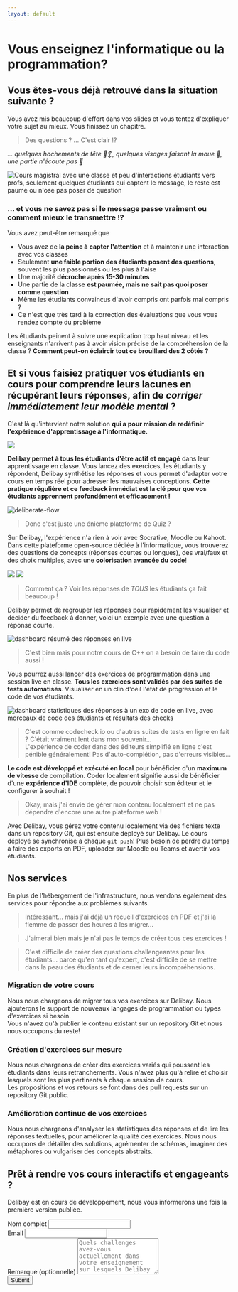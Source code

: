 ```yaml
---
layout: default
---
```


<h1 class="!text-[28px] xs:!text-[35px] md:!text-[40px] sm:!bg-red-500 md:bg-blue-500">Vous enseignez l'informatique ou la programmation?</h1>

## Vous êtes-vous déjà retrouvé dans la situation suivante ?

Vous avez mis beaucoup d'effort dans vos slides et vous tentez d'expliquer votre sujet au mieux. Vous finissez un chapitre.

> Des questions ? ... C'est clair ⁉️

*... quelques hochements de tête 🙂‍↕️, quelques visages faisant la moue 🫤, une partie n'écoute pas 🙉*

![Cours magistral avec une classe et peu d'interactions étudiants vers profs, seulement quelques étudiants qui captent le message, le reste est paumé ou n'ose pas poser de question](schemas/lecture.opti.svg)

### ... et vous ne savez pas si le message passe vraiment ou comment mieux le transmettre !?

Vous avez peut-être remarqué que
- Vous avez de **la peine à capter l'attention** et à maintenir une interaction avec vos classes
- Seulement **une faible portion des étudiants posent des questions**, souvent les plus passionnés ou les plus à l'aise
- Une majorité **décroche après 15-30 minutes**
- Une partie de la classe **est paumée, mais ne sait pas quoi poser comme question**
- Même les étudiants convaincus d'avoir compris ont parfois mal compris ?
- Ce n'est que très tard à la correction des évaluations que vous vous rendez compte du problème

Les étudiants peinent à suivre une explication trop haut niveau et les enseignants n'arrivent pas à avoir vision précise de la compréhension de la classe ? **Comment peut-on éclaircir tout ce brouillard des 2 côtés ?**

## Et si vous faisiez **pratiquer vos étudiants en cours** pour **comprendre leurs lacunes** en récupérant leurs réponses, afin de *corriger immédiatement leur modèle mental* ?

C'est là qu'intervient notre solution **qui a pour mission de redéfinir l'expérience d'apprentissage à l'informatique.** 

<img src="imgs/delibay-logo.svg" id="delibaylogo" />

**Delibay permet à tous les étudiants d'être actif et engagé** dans leur apprentissage en classe. Vous lancez des exercices, les étudiants y répondent, Delibay synthétise les réponses et vous permet d'adapter votre cours en temps réel pour adresser les mauvaises conceptions. **Cette pratique régulière et ce feedback immédiat est la clé pour que vos étudiants apprennent profondément et efficacement !**

![deliberate-flow](schemas/deliberate-flow.png)

> Donc c'est juste une énième plateforme de Quiz ?

Sur Delibay, l'expérience n'a rien à voir avec Socrative, Moodle ou Kahoot. Dans cette plateforme open-source dédiée à l'informatique, vous trouverez des questions de concepts (réponses courtes ou longues), des vrai/faux et des choix multiples, avec une **colorisation avancée du code**!

<img src="imgs/short-question-nice-code.png" class="nicecode" />

<img src="imgs/mcq.png" class="nicecode" />

> Comment ça ? Voir les réponses de *TOUS* les étudiants ça fait beaucoup !

Delibay permet de regrouper les réponses pour rapidement les visualiser et décider du feedback à donner, voici un exemple avec une question à réponse courte.

<img alt="dashboard résumé des réponses en live" src="schemas/dashboard-short-answer.png" class="mockup" />

> C'est bien mais pour notre cours de C++ on a besoin de faire du code aussi !

Vous pourrez aussi lancer des exercices de programmation dans une session live en classe. **Tous les exercices sont validés par des suites de tests automatisés**. Visualiser en un clin d'oeil l'état de progression et le code de vos étudiants.

<img alt="dashboard statistiques des réponses à un exo de code en live, avec morceaux de code des étudiants et résultats des checks" src="schemas/dashboard-code-exo-teacher.png" class="mockup-big" />

> C'est comme codecheck.io ou d'autres suites de tests en ligne en fait ? C'était vraiment lent dans mon souvenir...  
> L'expérience de coder dans des éditeurs simplifié en ligne c'est pénible généralement! Pas d'auto-complétion, pas d'erreurs visibles...

**Le code est développé et exécuté en local** pour bénéficier d'un **maximum de vitesse** de compilation. Coder localement signifie aussi de bénéficier d'une **expérience d'IDE** complète, de pouvoir choisir son éditeur et le configurer à souhait !

> Okay, mais j'ai envie de gérer mon contenu localement et ne pas dépendre d'encore une autre plateforme web !

Avec Delibay, vous gérez votre contenu localement via des fichiers texte dans un repository Git, qui est ensuite déployé sur Delibay. Le cours déployé se synchronise à chaque `git push`! Plus besoin de perdre du temps à faire des exports en PDF, uploader sur Moodle ou Teams et avertir vos étudiants.

## Nos services

En plus de l'hébergement de l'infrastructure, nous vendons également des services pour répondre aux problèmes suivants.

> Intéressant... mais j'ai déjà un recueil d'exercices en PDF et j'ai la flemme de passer des heures à les migrer...

> J'aimerai bien mais je n'ai pas le temps de créer tous ces exercices !

> C'est difficile de créer des questions challengeantes pour les étudiants... parce qu'en tant qu'expert, c'est difficile de se mettre dans la peau des étudiants et de cerner leurs incompréhensions.

<div class="md:flex md:flex-wrap md:space-x-2 space-y-2 md:space-y-0">

<div class="bloc flex-1 border border-blue-500 p-5 rounded-sm">
    <h3>Migration de votre cours</h3>
    <p>Nous nous chargeons de migrer tous vos exercices sur Delibay. Nous ajouterons le support de nouveaux langages de programmation ou types d'exercices si besoin. <br>Vous n'avez qu'à publier le contenu existant sur un repository Git et nous nous occupons du reste!</p>
</div>

<div class="bloc flex-1 border border-blue-500 p-5 rounded-sm">
    <h3>Création d'exercices sur mesure</h3>
    <p>Nous nous chargeons de créer des exercices variés qui poussent les étudiants dans leurs retranchements. Vous n'avez plus qu'à relire et choisir lesquels sont les plus pertinents à chaque session de cours.<br>
    Les propositions et vos retours se font dans des pull requests sur un repository Git public.
    </p>
</div>

<div class="bloc flex-1 border border-blue-500 p-5 rounded-sm">
    <h3>Amélioration continue de vos exercices</h3>
    <p>Nous nous chargeons d'analyser les statistiques des réponses et de lire les réponses textuelles, pour améliorer la qualité des exercices. Nous nous occupons de détailler des solutions, agrémenter de schémas, imaginer des métaphores ou vulgariser des concepts abstraits.</p>
</div>

</div>




<h2 class="gradient">Prêt à rendre vos cours interactifs et engageants ?</h2>

Delibay est en cours de développement, nous vous informerons une fois la première version publiée.

<div class="flex justify-center" >
<form
  action="https://www.formbackend.com/f/15195317ca0eef63"
  method="POST"
  class="w-full md:mx-32 lg:mx-60"
>
  <label for="name" class="">Nom complet</label>
  <input class="border border-blue-500 rounded-sm" type="text" id="name" name="name" required> <br>
  <label for="email" class="">Email</label>
  <input class="border border-blue-500 rounded-sm" type="email" id="email" name="email" required> <br>
  <label for="email" class="">Remarque (optionnelle)</label>
  <textarea class="border border-blue-500 rounded-sm" type="email" id="remark" name="remark" placeholder="Quels challenges avez-vous actuellement dans votre enseignement sur lesquels Delibay pourrait vous aider ? Quels cours enseignez vous et dans quelle école ?" rows="5">
</textarea>
  <br>
  <button type="submit" class="gradient border-2 border-gray-300 px-2 rounded-sm">Submit</button>
</form>
</div>

